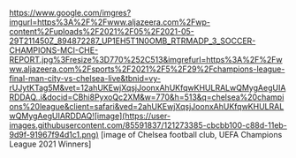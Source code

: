 https://www.google.com/imgres?imgurl=https%3A%2F%2Fwww.aljazeera.com%2Fwp-content%2Fuploads%2F2021%2F05%2F2021-05-29T211450Z_894872287_UP1EH5T1N0OMB_RTRMADP_3_SOCCER-CHAMPIONS-MCI-CHE-REPORT.jpg%3Fresize%3D770%252C513&imgrefurl=https%3A%2F%2Fwww.aljazeera.com%2Fsports%2F2021%2F5%2F29%2Fchampions-league-final-man-city-vs-chelsea-live&tbnid=vy-rUJytKTag5M&vet=12ahUKEwjXqsjJoonxAhUKfqwKHULRALwQMygAegUIARDDAQ..i&docid=CBhi8PyxoQc2XM&w=770&h=513&q=chelsea%20champions%20league&client=safari&ved=2ahUKEwjXqsjJoonxAhUKfqwKHULRALwQMygAegUIARDDAQ![image](https://user-images.githubusercontent.com/85591837/121273385-cbcbb100-c88d-11eb-9d9f-91967f94d1c1.png)
[image of Chelsea football club, UEFA Champions League 2021 Winners]
